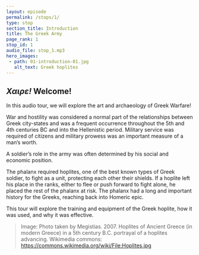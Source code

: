 ```yaml
---
layout: episode
permalink: /stops/1/
type: stop
section_title: Introduction
title: The Greek Army 
page_rank: 1
stop_id: 1
audio_file: stop_1.mp3
hero_images:
 - path: 01-introduction-01.jpg
   alt_text: Greek hoplites
---
```


## <i>Χαιρε!</i> Welcome! 
In this audio tour, we will explore the art and archaeology of Greek Warfare! 

War and hostility was considered a normal part of the relationships between Greek city-states and was a frequent occurrence throughout the 5th and 4th centuries BC and into the Hellenistic period. Military service was required of citizens and military prowess was an important measure of a man’s worth. 

A soldier’s role in the army was often determined by his social and economic position. 

The phalanx required hoplites, one of the best known types of Greek soldier, to fight as a unit, protecting each other their shields. If a hoplite left his place in the ranks, either to flee or push forward to fight alone, he placed the rest of the phalanx at risk. The phalanx had a long and important history for the Greeks, reaching back into Homeric epic. 

This tour will explore the training and equipment of the Greek hoplite, how it was used, and why it was effective.

> Image: Photo taken by Megistias. 2007. Hoplites of Ancient Greece (in modern Greece) in a 5th century B.C. portrayal of a hoplites advancing. Wikimedia commons: https://commons.wikimedia.org/wiki/File:Hoplites.jpg
 
